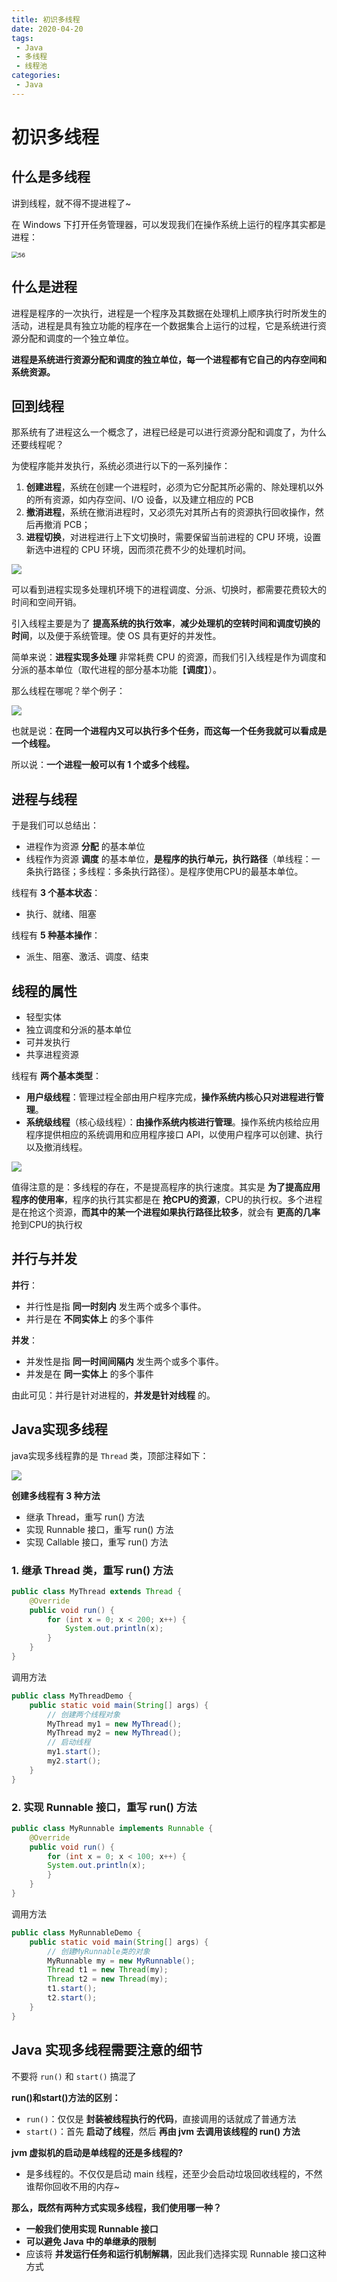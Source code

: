 ```yaml
---
title: 初识多线程
date: 2020-04-20
tags: 
 - Java
 - 多线程
 - 线程池
categories:
 - Java
---
```


# 初识多线程

## 什么是多线程

讲到线程，就不得不提进程了~

在 Windows 下打开任务管理器，可以发现我们在操作系统上运行的程序其实都是进程：

<img src="./assets/56.png" alt="56" style="zoom:67%;" />

## 什么是进程

进程是程序的⼀次执行，进程是⼀个程序及其数据在处理机上顺序执行时所发生的活动，进程是具有独立功能的程序在一个数据集合上运行的过程，它是系统进行资源分配和调度的一个独立单位。

**进程是系统进行资源分配和调度的独立单位，每⼀个进程都有它自己的内存空间和系统资源。**

## 回到线程

那系统有了进程这么⼀个概念了，进程已经是可以进行资源分配和调度了，为什么还要线程呢？

为使程序能并发执行，系统必须进行以下的⼀系列操作：

1. **创建进程**，系统在创建⼀个进程时，必须为它分配其所必需的、除处理机以外的所有资源，如内存空间、I/O 设备，以及建立相应的 PCB
2. **撤消进程**，系统在撤消进程时，⼜必须先对其所占有的资源执行回收操作，然后再撤消 PCB；
3. **进程切换**，对进程进行上下⽂切换时，需要保留当前进程的 CPU 环境，设置新选中进程的 CPU 环境，因而须花费不少的处理机时间。

![](./assets/58.jpg)

可以看到进程实现多处理机环境下的进程调度、分派、切换时，都需要花费较⼤的时间和空间开销。

引入线程主要是为了 **提高系统的执行效率**，**减少处理机的空转时间和调度切换的时间**，以及便于系统管理。使 OS 具有更好的并发性。

简单来说：**进程实现多处理** 非常耗费 CPU 的资源，⽽我们引⼊线程是作为调度和分派的基本单位（取代进程的部分基本功能【**调度**】）。

那么线程在哪呢？举个例⼦：

![](./assets/57.jpg)

也就是说：**在同⼀个进程内又可以执行多个任务，而这每⼀个任务我就可以看成是⼀个线程。**

所以说：**一个进程一般可以有 1 个或多个线程。**

## 进程与线程

于是我们可以总结出：

- 进程作为资源 **分配** 的基本单位
- 线程作为资源 **调度** 的基本单位，**是程序的执行单元，执行路径**（单线程：一条执行路径；多线程：多条执行路径）。是程序使用CPU的最基本单位。

线程有 **3 个基本状态**：

- 执行、就绪、阻塞

线程有 **5 种基本操作**：

- 派生、阻塞、激活、调度、结束

## 线程的属性

- 轻型实体
- 独立调度和分派的基本单位
- 可并发执行
- 共享进程资源

线程有 **两个基本类型**：

- **用户级线程**：管理过程全部由用户程序完成，**操作系统内核心只对进程进行管理**。
- **系统级线程**（核心级线程）：**由操作系统内核进行管理**。操作系统内核给应用程序提供相应的系统调用和应用程序接口 API，以使用户程序可以创建、执行以及撤消线程。

![](./assets/59.jpg)

值得注意的是：多线程的存在，不是提高程序的执行速度。其实是 **为了提高应用程序的使用率**，程序的执行其实都是在 **抢CPU的资源**，CPU的执行权。多个进程是在抢这个资源，**而其中的某⼀个进程如果执行路径比较多**，就会有 **更高的几率** 抢到CPU的执行权

## 并行与并发

**并行**：

- 并行性是指 **同一时刻内** 发生两个或多个事件。
- 并行是在 **不同实体上** 的多个事件

**并发**：

- 并发性是指 **同一时间间隔内** 发生两个或多个事件。
- 并发是在 **同一实体上** 的多个事件

由此可见：并行是针对进程的，**并发是针对线程** 的。

## Java实现多线程

java实现多线程靠的是 `Thread` 类，顶部注释如下：

![](./assets/60.jpg)

**创建多线程有 3 种方法**

- 继承 Thread，重写 run() 方法
- 实现 Runnable 接口，重写 run() 方法
- 实现 Callable 接口，重写 run() 方法

### 1. 继承 Thread 类，重写 run() 方法

```java
public class MyThread extends Thread {
	@Override
	public void run() {
		for (int x = 0; x < 200; x++) {
			System.out.println(x);
		}
	}
}
```

调用方法

```java
public class MyThreadDemo {
	public static void main(String[] args) {
		// 创建两个线程对象
		MyThread my1 = new MyThread();
		MyThread my2 = new MyThread();
		// 启动线程
        my1.start();
		my2.start();
	}
}
```

### 2. 实现 Runnable 接口，重写 run() 方法

```java
public class MyRunnable implements Runnable {
	@Override
	public void run() {
		for (int x = 0; x < 100; x++) {
		System.out.println(x);
		}
	}
}
```

调用方法

```java
public class MyRunnableDemo {
	public static void main(String[] args) {
		// 创建MyRunnable类的对象
		MyRunnable my = new MyRunnable();
		Thread t1 = new Thread(my);
		Thread t2 = new Thread(my);
		t1.start();
		t2.start();
	}
}
```

## Java 实现多线程需要注意的细节

不要将 `run()` 和 `start()` 搞混了

**run()和start()方法的区别：**

- `run()`：仅仅是 **封装被线程执行的代码**，直接调用的话就成了普通方法
- `start()`：首先 **启动了线程**，然后 **再由 jvm 去调用该线程的 run() 方法**

**jvm 虚拟机的启动是单线程的还是多线程的?**

- 是多线程的。不仅仅是启动 main 线程，还至少会启动垃圾回收线程的，不然谁帮你回收不用的内存~

**那么，既然有两种方式实现多线程，我们使用哪一种？**

- **⼀般我们使用实现 Runnable 接口**
- **可以避免 Java 中的单继承的限制**
- 应该将 **并发运行任务和运行机制解耦**，因此我们选择实现 Runnable 接口这种方式
